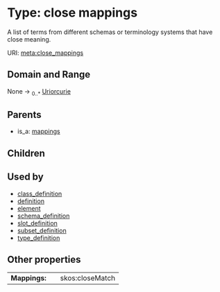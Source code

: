 
# Type: close mappings


A list of terms from different schemas or terminology systems that have close meaning.

URI: [meta:close_mappings](https://w3id.org/biolink/biolinkml/meta/close_mappings)


## Domain and Range

None ->  <sub>0..*</sub> [Uriorcurie](type/Uriorcurie.md)

## Parents

 *  is_a: [mappings](mappings.md)

## Children


## Used by

 * [class_definition](class_definition.md)
 * [definition](definition.md)
 * [element](element.md)
 * [schema_definition](schema_definition.md)
 * [slot_definition](slot_definition.md)
 * [subset_definition](subset_definition.md)
 * [type_definition](type_definition.md)

## Other properties

|  |  |  |
| --- | --- | --- |
| **Mappings:** | | skos:closeMatch |

